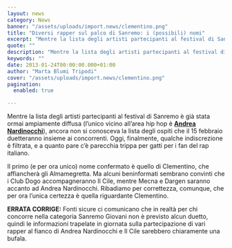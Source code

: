 ```yaml
---
layout: news
category: News
banner: "/assets/uploads/import.news/clementino.png"
title: "Diversi rapper sul palco di Sanremo: i (possibili) nomi"
excerpt: "Mentre la lista degli artisti partecipanti al festival di Sanremo è già stata ormai ampiamente diffusa (l’unico vicino all’area hip hop è Andrea Nardinocchi), ancora non si conosceva la lista degli ospiti che il 15 febbraio duetteranno insieme ai concorrenti. Oggi, finalmente, qualche indiscrezione è filtrata, e a quanto pare c’è parecchia trippa per gatti [&hellip"
quote: ""
description: "Mentre la lista degli artisti partecipanti al festival di Sanremo è già stata ormai ampiamente diffusa (l’unico vicino all’area hip hop è Andrea Nardinocchi), ancora non si conosceva la lista degli ospiti che il 15 febbraio duetteranno insieme ai concorrenti. Oggi, finalmente, qualche indiscrezione è filtrata, e a quanto pare c’è parecchia trippa per gatti [&hellip"
keywords: ""
date: 2013-01-24T00:00:00.000+01:00
author: "Marta Blumi Tripodi"
cover: "/assets/uploads/import.news/clementino.png"
pagination:
  enabled: true

---
```


Mentre la lista degli artisti partecipanti al festival di Sanremo è già stata ormai ampiamente diffusa (l’unico vicino all’area hip hop è [**Andrea Nardinocchi**](https://hotmc.com/andrea-nardinocchi-lintervista/ "http://hotmc.com/andrea-nardinocchi-lintervista/")), ancora non si conosceva la lista degli ospiti che il 15 febbraio duetteranno insieme ai concorrenti. Oggi, finalmente, qualche indiscrezione è filtrata, e a quanto pare c’è parecchia trippa per gatti per i fan del rap italiano.

Il primo (e per ora unico) nome confermato è quello di Clementino, che affiancherà gli Almamegretta. Ma alcuni beninformati sembrano convinti che i Club Dogo accompagneranno Il Cile, mentre Mecna e Dargen saranno accanto ad Andrea Nardinocchi. Ribadiamo per correttezza, comunque, che per ora l’unica certezza è quella riguardante Clementino.

**ERRATA CORRIGE:** Fonti sicure ci comunicano che in realtà per chi concorre nella categoria Sanremo Giovani non è previsto alcun duetto, quindi le informazioni trapelate in giornata sulla partecipazione di vari rapper al fianco di Andrea Nardinocchi e Il Cile sarebbero chiaramente una bufala.